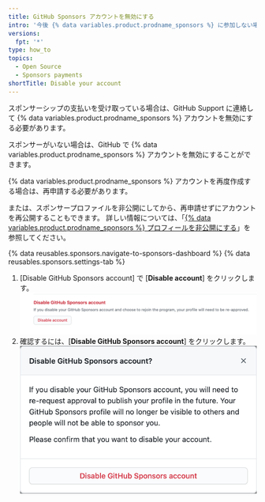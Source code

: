 ```yaml
---
title: GitHub Sponsors アカウントを無効にする
intro: '今後 {% data variables.product.prodname_sponsors %} に参加しない場合は、{% data variables.product.prodname_sponsors %} アカウントを無効にすることができます。'
versions:
  fpt: '*'
type: how_to
topics:
  - Open Source
  - Sponsors payments
shortTitle: Disable your account
---
```


スポンサーシップの支払いを受け取っている場合は、GitHub Support に連絡して {% data variables.product.prodname_sponsors %} アカウントを無効にする必要があります。

スポンサーがいない場合は、GitHub で {% data variables.product.prodname_sponsors %} アカウントを無効にすることができます。

{% data variables.product.prodname_sponsors %} アカウントを再度作成する場合は、再申請する必要があります。

または、スポンサープロファイルを非公開にしてから、再申請せずにアカウントを再公開することもできます。 詳しい情報については、「[{% data variables.product.prodname_sponsors %} プロフィールを非公開にする](/sponsors/receiving-sponsorships-through-github-sponsors/unpublishing-your-github-sponsors-profile)」を参照してください。

{% data reusables.sponsors.navigate-to-sponsors-dashboard %}
{% data reusables.sponsors.settings-tab %}
1. [Disable GitHub Sponsors account] で [**Disable account**] をクリックします。  
   ![[Disable your account] ボタン](/assets/images/help/sponsors/disable-your-account-button.png)
2. 確認するには、[**Disable GitHub Sponsors account**] をクリックします。 ![[Disable GitHub Sponsors account] ボタン](/assets/images/help/sponsors/disable-github-sponsors-account-dialog.png)
